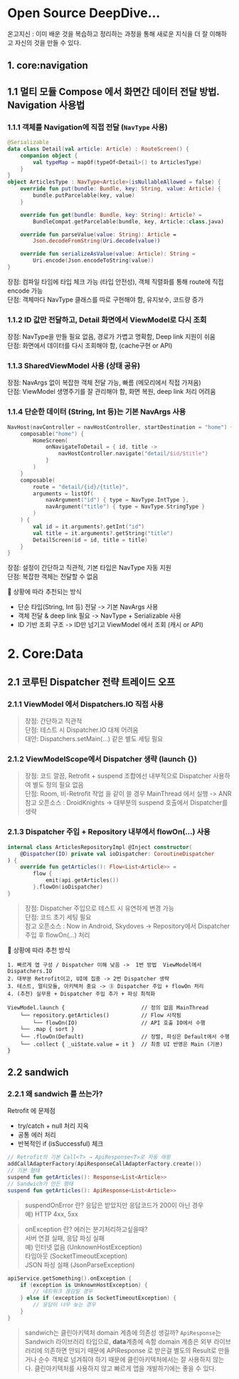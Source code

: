 # Open Source DeepDive...
온고지신 : 이미 배운 것을 복습하고 정리하는 과정을 통해 새로운 지식을 더 잘 이해하고 자신의 것을 만들 수 있다.
## 1. core:navigation
## 1.1 멀티 모듈 Compose 에서 화면간 데이터 전달 방법. Navigation 사용법
### 1.1.1 객체를 Navigation에 직접 전달 (`NavType` 사용)
```kotlin
@Serializable
data class Detail(val article: Article) : RouteScreen() {
    companion object {
        val typeMap = mapOf(typeOf<Detail>() to ArticlesType)
    }
}
object ArticlesType : NavType<Article>(isNullableAllowed = false) {
    override fun put(bundle: Bundle, key: String, value: Article) {
        bundle.putParcelable(key, value)
    }

    override fun get(bundle: Bundle, key: String): Article? =
        BundleCompat.getParcelable(bundle, key, Article::class.java)

    override fun parseValue(value: String): Article =
        Json.decodeFromString(Uri.decode(value))

    override fun serializeAsValue(value: Article): String =
        Uri.encode(Json.encodeToString(value))
}
```
장점: 컴파일 타임에 타입 체크 가능 (타입 안전성), 객체 직렬화를 통해 route에 직접 encode 가능  
단점: 객체마다 NavType 클래스를 따로 구현해야 함, 유지보수, 코드량 증가

###  1.1.2 ID 값만 전달하고, Detail 화면에서 ViewModel로 다시 조회
장점: NavType을 만들 필요 없음, 경로가 가볍고 명확함, Deep link 지원이 쉬움  
단점: 화면에서 데이터를 다시 조회해야 함, (cache구현 or API)

### 1.1.3 SharedViewModel 사용 (상태 공유)
장점: NavArgs 없이 복잡한 객체 전달 가능, 빠름 (메모리에서 직접 가져옴)  
단점: ViewModel 생명주기를 잘 관리해야 함, 화면 복원, deep link 처리 어려움

### 1.1.4 단순한 데이터 (String, Int 등)는 기본 NavArgs 사용
```kotlin
NavHost(navController = navHostController, startDestination = "home") {
    composable("home") {
        HomeScreen(
            onNavigateToDetail = { id, title ->
                navHostController.navigate("detail/$id/$title")
            }
        )
    }
    composable(
        route = "detail/{id}/{title}",
        arguments = listOf(
            navArgument("id") { type = NavType.IntType },
            navArgument("title") { type = NavType.StringType }
        )
    ) {
        val id = it.arguments?.getInt("id")
        val title = it.arguments?.getString("title")
        DetailScreen(id = id, title = title)
    }
}
```
장점: 설정이 간단하고 직관적, 기본 타입은 NavType 자동 지원  
단점: 복잡한 객체는 전달할 수 없음  

📌 상황에 따라 추천되는 방식  
- 단순 타입(String, Int 등) 전달 -> 기본 NavArgs 사용   
- 객체 전달 & deep link 필요	-> NavType + Serializable 사용  
- ID 기반 조회 구조 -> ID만 넘기고 ViewModel 에서 조회 (캐시 or API)  

# 2. Core:Data
## 2.1 코루틴 Dispatcher 전략 트레이드 오프
### 2.1.1 ViewModel 에서 Dispatchers.IO 직접 사용  
>장점: 간단하고 직관적   
단점: 테스트 시 Dispatcher.IO 대체 어려움  
대안: Dispatchers.setMain(...) 같은 별도 세팅 필요

### 2.1.2 ViewModelScope에서 Dispatcher 생략 (launch {})  
>장점: 코드 깔끔, Retrofit + suspend 조합에선 내부적으로 Dispatcher 사용하여 별도 정의 필요 없음    
단점: Room, 비-Retrofit 작업 을 같이 쓸 경우  MainThread 에서 실행 -> ANR  
참고 오픈소스 : DroidKnights → 대부분의 suspend 호출에서 Dispatcher를 생략

### 2.1.3 Dispatcher 주입 + Repository 내부에서 flowOn(...) 사용  
```kotlin
internal class ArticlesRepositoryImpl @Inject constructor(
    @Dispatcher(IO) private val ioDispatcher: CoroutineDispatcher
) {
    override fun getArticles(): Flow<List<Article>> =
        flow {
            emit(api.getArticles())
        }.flowOn(ioDispatcher)
}
```
>장점: Dispatcher 주입으로 테스트 시 유연하게 변경 가능  
단점: 코드 초기 세팅 필요  
참고 오픈소스 : Now in Android, Skydoves → Repository에서 Dispatcher 주입 후 flowOn(...) 처리

📌 상황에 따라 추천 방식  
``` 
1. 빠르게 앱 구성 / Dispatcher 이해 낮음 ->  1번 방법  ViewModel에서 Dispatchers.IO   
2. 대부분 Retrofit이고, UI에 집중 -> 2번 Dispatcher 생략    
3. 테스트, 멀티모듈, 아키텍처 중요 -> ③ Dispatcher 주입 + flowOn 처리    
4. (추천) 실무용 + Dispatcher 주입 추가 + 파싱 최적화

ViewModel.launch {                        // 정의 없음 MainThread
    └── repository.getArticles()          // Flow 시작됨
        └── flowOn(IO)                    // API 호출 IO에서 수행
    └── .map { sort }                    
    └── .flowOn(Default)                  // 정렬, 파싱은 Default에서 수행
    └── .collect { _uiState.value = it }  // 최종 UI 반영은 Main (기본)
}
``` 
## 2.2 sandwich
### 2.2.1 왜 sandwich 를 쓰는가?
Retrofit 에 문제점
- try/catch + null 처리 지옥
- 공통 에러 처리 
- 반복적인 if (isSuccessful) 체크

```kotlin
// Retrofit의 기본 Call<T> → ApiResponse<T>로 자동 래핑
addCallAdapterFactory(ApiResponseCallAdapterFactory.create())
// 기본 형태
suspend fun getArticles(): Response<List<Article>>
// Sandwich가 만든 형태
suspend fun getArticles(): ApiResponse<List<Article>>

```
> suspendOnError 란? 
 응답은 받았지만 응답코드가 200이 아닌 경우  
예) HTTP 4xx, 5xx 

> onException 란? 에러는 분기처리하고싶을때?  
 서버 연결 실패, 응답 파싱 실패   
예) 인터넷 없음 (UnknownHostException)   
   타임아웃 (SocketTimeoutException)   
   JSON 파싱 실패 (JsonParseException)
```kotlin
apiService.getSomething().onException {
    if (exception is UnknownHostException) {
        // 네트워크 끊김일 경우
    } else if (exception is SocketTimeoutException) {
        // 응답이 너무 늦는 경우
    }
}
```
> sandwich는 클린아키텍처 domain 계층에 의존성 생길까?
`ApiResponse`는 Sandwich 라이브러리 타입으로, **data**계층에 속함 
domain 계층은 외부 라이브러리에 의존하면 안되기 때문에 
APIResponse 로 받은걸 별도의 Result로 만들거나 순수 객체로 넘겨줘야 하기 때문에 
클린아키텍처에서는 잘 사용하지 않는다. 클린아키텍처를 사용하지 않고 빠르게 앱을 개발하기에는 좋을 수 있다.

